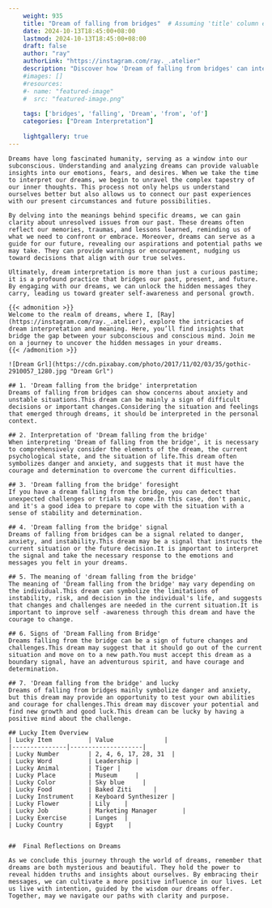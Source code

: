 ```yaml
---
    weight: 935
    title: "Dream of falling from bridges"  # Assuming 'title' column exists
    date: 2024-10-13T18:45:00+08:00
    lastmod: 2024-10-13T18:45:00+08:00
    draft: false
    author: "ray"
    authorLink: "https://instagram.com/ray._.atelier"
    description: "Discover how 'Dream of falling from bridges' can interpret your future and uncover its significant meanings in your life."
    #images: []
    #resources:
    #- name: "featured-image"
    #  src: "featured-image.png"
    
    tags: ['bridges', 'falling', 'Dream', 'from', 'of']
    categories: ["Dream Interpretation"]
    
    lightgallery: true
---
```

    
    Dreams have long fascinated humanity, serving as a window into our subconscious. Understanding and analyzing dreams can provide valuable insights into our emotions, fears, and desires. When we take the time to interpret our dreams, we begin to unravel the complex tapestry of our inner thoughts. This process not only helps us understand ourselves better but also allows us to connect our past experiences with our present circumstances and future possibilities.
    
    By delving into the meanings behind specific dreams, we can gain clarity about unresolved issues from our past. These dreams often reflect our memories, traumas, and lessons learned, reminding us of what we need to confront or embrace. Moreover, dreams can serve as a guide for our future, revealing our aspirations and potential paths we may take. They can provide warnings or encouragement, nudging us toward decisions that align with our true selves.
    
    Ultimately, dream interpretation is more than just a curious pastime; it is a profound practice that bridges our past, present, and future. By engaging with our dreams, we can unlock the hidden messages they carry, leading us toward greater self-awareness and personal growth.
    
    {{< admonition >}}
    Welcome to the realm of dreams, where I, [Ray](https://instagram.com/ray._.atelier), explore the intricacies of dream interpretation and meaning. Here, you’ll find insights that bridge the gap between your subconscious and conscious mind. Join me on a journey to uncover the hidden messages in your dreams.
    {{< /admonition >}}
    
    ![Dream Grl](https://cdn.pixabay.com/photo/2017/11/02/03/35/gothic-2910057_1280.jpg "Dream Grl")
    
    ## 1. 'Dream falling from the bridge' interpretation
    Dreams of falling from bridges can show concerns about anxiety and unstable situations.This dream can be mainly a sign of difficult decisions or important changes.Considering the situation and feelings that emerged through dreams, it should be interpreted in the personal context.
    
    ## 2. Interpretation of 'Dream falling from the bridge'
    When interpreting 'Dream of falling from the bridge', it is necessary to comprehensively consider the elements of the dream, the current psychological state, and the situation of life.This dream often symbolizes danger and anxiety, and suggests that it must have the courage and determination to overcome the current difficulties.
    
    ## 3. 'Dream falling from the bridge' foresight
    If you have a dream falling from the bridge, you can detect that unexpected challenges or trials may come.In this case, don't panic, and it's a good idea to prepare to cope with the situation with a sense of stability and determination.
    
    ## 4. 'Dream falling from the bridge' signal
    Dreams of falling from bridges can be a signal related to danger, anxiety, and instability.This dream may be a signal that instructs the current situation or the future decision.It is important to interpret the signal and take the necessary response to the emotions and messages you felt in your dreams.
    
    ## 5. The meaning of 'dream falling from the bridge'
    The meaning of 'Dream falling from the bridge' may vary depending on the individual.This dream can symbolize the limitations of instability, risk, and decision in the individual's life, and suggests that changes and challenges are needed in the current situation.It is important to improve self -awareness through this dream and have the courage to change.
    
    ## 6. Signs of 'Dream Falling from Bridge'
    Dreams falling from the bridge can be a sign of future changes and challenges.This dream may suggest that it should go out of the current situation and move on to a new path.You must accept this dream as a boundary signal, have an adventurous spirit, and have courage and determination.
    
    ## 7. 'Dream falling from the bridge' and lucky
    Dreams of falling from bridges mainly symbolize danger and anxiety, but this dream may provide an opportunity to test your own abilities and courage for challenges.This dream may discover your potential and find new growth and good luck.This dream can be lucky by having a positive mind about the challenge.
    
    ## Lucky Item Overview
    | Lucky Item          | Value              |
    |---------------|--------------------|
    | Lucky Number        | 2, 4, 6, 17, 28, 31  |
    | Lucky Word          | Leadership |
    | Lucky Animal        | Tiger |
    | Lucky Place         | Museum     |
    | Lucky Color         | Sky blue     |
    | Lucky Food          | Baked Ziti      |
    | Lucky Instrument    | Keyboard Synthesizer |
    | Lucky Flower        | Lily    |
    | Lucky Job           | Marketing Manager       |
    | Lucky Exercise      | Lunges  |
    | Lucky Country       | Egypt    |
    
    
    ##  Final Reflections on Dreams
    
    As we conclude this journey through the world of dreams, remember that dreams are both mysterious and beautiful. They hold the power to reveal hidden truths and insights about ourselves. By embracing their messages, we can cultivate a more positive influence in our lives. Let us live with intention, guided by the wisdom our dreams offer. Together, may we navigate our paths with clarity and purpose.
    